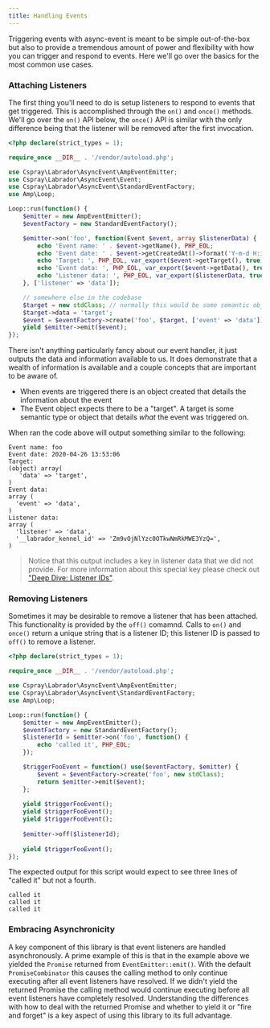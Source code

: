 ```yaml
---
title: Handling Events
---
```

Triggering events with async-event is meant to be simple out-of-the-box but also to provide a tremendous amount of power 
and flexibility with how you can trigger and respond to events. Here we'll go over the basics for the most common use 
cases.

### Attaching Listeners

The first thing you'll need to do is setup listeners to respond to events that get triggered. This is accomplished 
through the `on()` and `once()` methods. We'll go over the `on()` API below, the `once()` API is similar with the only 
difference being that the listener will be removed after the first invocation.

```php
<?php declare(strict_types = 1);

require_once __DIR__ . '/vendor/autoload.php';

use Cspray\Labrador\AsyncEvent\AmpEventEmitter;
use Cspray\Labrador\AsyncEvent\Event;
use Cspray\Labrador\AsyncEvent\StandardEventFactory;
use Amp\Loop;

Loop::run(function() {
    $emitter = new AmpEventEmitter();
    $eventFactory = new StandardEventFactory();

    $emitter->on('foo', function(Event $event, array $listenerData) {
        echo 'Event name: ' . $event->getName(), PHP_EOL;
        echo 'Event date: ' . $event->getCreatedAt()->format('Y-m-d H:i:s'), PHP_EOL;
        echo 'Target: ', PHP_EOL, var_export($event->getTarget(), true), PHP_EOL;
        echo 'Event data: ', PHP_EOL, var_export($event->getData(), true), PHP_EOL;
        echo 'Listener data: ', PHP_EOL, var_export($listenerData, true), PHP_EOL;
    }, ['listener' => 'data']);

    // somewhere else in the codebase
    $target = new stdClass; // normally this would be some semantic object
    $target->data = 'target';
    $event = $eventFactory->create('foo', $target, ['event' => 'data']);
    yield $emitter->emit($event);
});
```

There isn't anything particularly fancy about our event handler, it just outputs the data and information available to 
us. It does demonstrate that a wealth of information is available and a couple concepts that are important to be aware
of.

- When events are triggered there is an object created that details the information about the event
- The Event object expects there to be a "target". A target is some semantic type or object that details _what_ the 
event was triggered on.

When ran the code above will output something similar to the following:

```
Event name: foo
Event date: 2020-04-26 13:53:06
Target: 
(object) array(
   'data' => 'target',
)
Event data: 
array (
  'event' => 'data',
)
Listener data: 
array (
  'listener' => 'data',
  '__labrador_kennel_id' => 'Zm9vOjNlYzc0OTkwNmRkMWE3YzQ=',
)
```

> Notice that this output includes a key in listener data that we did not provide. For more information about 
> this special key please check out ["Deep Dive: Listener IDs"](./references/listener-ids).

### Removing Listeners

Sometimes it may be desirable to remove a listener that has been attached. This functionality is provided by the `off()` 
comamnd. Calls to `on()` and `once()` return a unique string that is a listener ID; this listener ID is passed to 
`off()` to remove a listener.

```php
<?php declare(strict_types = 1);

require_once __DIR__ . '/vendor/autoload.php';

use Cspray\Labrador\AsyncEvent\AmpEventEmitter;
use Cspray\Labrador\AsyncEvent\StandardEventFactory;
use Amp\Loop;

Loop::run(function() {
    $emitter = new AmpEventEmitter();
    $eventFactory = new StandardEventFactory();
    $listenerId = $emitter->on('foo', function() {
        echo 'called it', PHP_EOL;
    });

    $triggerFooEvent = function() use($eventFactory, $emitter) {
        $event = $eventFactory->create('foo', new stdClass);
        return $emitter->emit($event);
    };
    
    yield $triggerFooEvent();
    yield $triggerFooEvent();
    yield $triggerFooEvent();
    
    $emitter->off($listenerId);
    
    yield $triggerFooEvent();
});
```

The expected output for this script would expect to see three lines of "called it" but not a fourth.

```
called it 
called it
called it
```

### Embracing Asynchronicity

A key component of this library is that event listeners are handled asynchronously. A prime example of this is that in 
the example above we yielded the `Promise` returned from `EventEmitter::emit()`. With the default `PromiseCombinator` 
this causes the calling method to only continue executing after all event listeners have resolved. If we didn't yield 
the returned Promise the calling method would continue executing before all event listeners have completely resolved. 
Understanding the differences with how to deal with the returned Promise and whether to yield it or "fire and forget" is 
a key aspect of using this library to its full advantage.